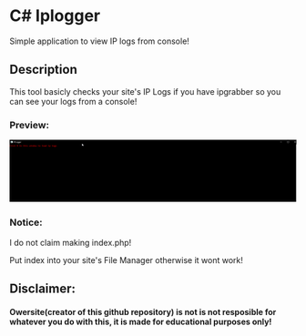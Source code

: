 # C# Iplogger
Simple application to view IP logs from console!

## Description
This tool basicly checks your site's IP Logs if you have ipgrabber so you can see your logs from a console!

### Preview:
![preview](preview.gif)

### Notice:
I do not claim making index.php!

Put index into your site's File Manager otherwise it wont work!

## Disclaimer:
#### Owersite(creator of this github repository) is not is not resposible for whatever you do with this, it is made for educational purposes only!
